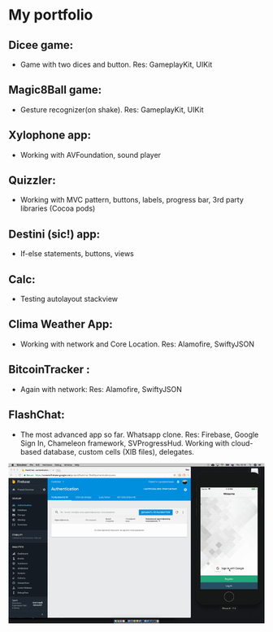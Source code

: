 # My portfolio

## __Dicee game__: 
- Game with two dices and button. Res: GameplayKit, UIKit
## __Magic8Ball game__: 
- Gesture recognizer(on shake). Res: GameplayKit, UIKit
## __Xylophone app__: 
- Working with AVFoundation, sound player
## __Quizzler__: 
- Working with MVC pattern, buttons, labels, progress bar, 3rd party libraries (Cocoa pods)
## __Destini__ (sic!) app: 
- If-else statements, buttons, views
## __Calc__: 
- Testing autolayout stackview
## __Clima__ Weather App: 
- Working with network and Core Location. Res: Alamofire, SwiftyJSON
## __BitcoinTracker__ : 
- Again with network: Res: Alamofire, SwiftyJSON
## __FlashChat__: 
- The most advanced app so far. Whatsapp clone. Res: Firebase, Google Sign In, Chameleon framework, SVProgressHud. Working with cloud-based database, custom cells (XIB files), delegates.

![](https://github.com/havebeenfitz/Portfolio/blob/master/09_FlashChat/finishedApp.gif)
